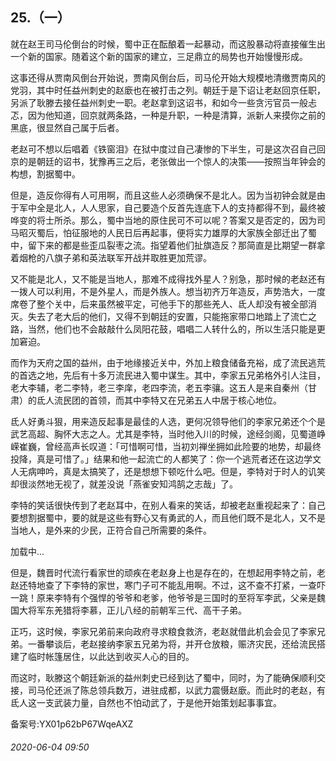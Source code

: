 ## 25.（一）
就在赵王司马伦倒台的时候，蜀中正在酝酿着一起暴动，而这股暴动将直接催生出一个新的国家。随着这个新的国家的建立，三足鼎立的局势也开始慢慢形成。



这事还得从贾南风倒台开始说，贾南风倒台后，司马伦开始大规模地清缴贾南风的党羽，其中时任益州刺史的赵廞也在被打击之列。朝廷于是下诏让老赵回京任职，另派了耿滕去接任益州刺史一职。老赵拿到这诏书，和如今一些贪污官员一般忐忑，因为他知道，回京就两条路，一种是升职，一种是清算，派新人来摸你之前的黑底，很显然自己属于后者。



老赵可不想以后唱着《铁窗泪》在狱中度过自己凄惨的下半生，可是这次召自己回京的是朝廷的诏书，犹豫再三之后，老张做出一个惊人的决策——按照当年钟会的构想，割据蜀中。



但是，造反你得有人可用啊，而且这些人必须确保不是北人。因为当初钟会就是由于军中全是北人，人人思家，自己要造个反首先连底下人的支持都得不到，最终被哗变的将士所杀。那么，蜀中当地的原住民可不可以呢？答案又是否定的，因为司马昭灭蜀后，怕征服地的人民日后再起事，便将实力雄厚的大家族全部迁出了蜀中，留下来的都是些歪瓜裂枣之流。指望着他们扯旗造反？那简直是比期望一群拿着烟枪的八旗子弟和英法联军开战并取胜更加荒谬。



又不能是北人，又不能是当地人，那难不成得找外星人？别急，那时候的老赵还有一拨人可以利用，不是外星人，而是外族人。想当初齐万年造反，声势浩大，一度席卷了整个关中，后来虽然被平定，可他手下的那些羌人、氐人却没有被全部消灭。失去了老大后的他们，又得不到朝廷的安置，只能拖家带口地踏上了流亡之路，当然，他们也不会敲敲什么凤阳花鼓，唱唱二人转什么的，所以生活只能是更加窘迫。



而作为天府之国的益州，由于地缘接近关中，外加上粮食储备充裕，成了流民逃荒的首选之地，先后有十多万流民进入蜀中谋生。其中，李家五兄弟格外引人注目，老大李辅，老二李特，老三李庠，老四李流，老五李骧。这五人是来自秦州（甘肃）的氐人流民团的首领，而其中李特又在兄弟五人中居于核心地位。



氐人好勇斗狠，用来造反起事是最佳的人选，更何况领导他们的李家兄弟还个个是武艺高超、胸怀大志之人。尤其是李特，当时他入川的时候，途经剑阁，见蜀道峥嵘崔巍，曾经高声长叹道：「可惜啊可惜，当初刘禅坐拥如此险要的地势，却最终投降，真是可惜了。」结果和他一起流亡的人都笑了：你一个逃荒者还在这边学文人无病呻吟，真是太搞笑了，还是想想下顿吃什么吧。但是，李特对于时人的讥笑却很淡然地无视了，就差没说「燕雀安知鸿鹄之志哉」了。



李特的笑话很快传到了老赵耳中，在别人看来的笑话，却被老赵重视起来了：自己要想割据蜀中，要的就是这些有野心又有勇武的人，而且他们既不是北人，又不是当地人，是外来的少民，正符合自己所需要的条件。



![]()加载中...

但是，魏晋时代流行看家世的顽疾在老赵身上也是存在的，在想起用李特之前，老赵还特地查了下李特的家世，寒门子可不能乱用啊。不过，这不查不打紧，一查吓一跳！原来李特有个强悍的爷爷和老爹，他爷爷是三国时的至将军李武，父亲是魏国大将军东羌猎将李慕，正儿八经的前朝军三代、高干子弟。



正巧，这时候，李家兄弟前来向政府寻求粮食救济，老赵就借此机会会见了李家兄弟。一番攀谈后，老赵接纳李家五兄弟为将，并开仓放粮，赈济灾民，还给流民搭建了临时帐篷居住，以此达到收买人心的目的。



而这时，耿滕这个朝廷新派的益州刺史已经到达了蜀中，同时，为了能确保顺利交接，司马伦还派了陈总领兵数万，进驻成都，以武力震慑赵廞。而此时的老赵，有氐人这一支武装力量，自然也不怕动武了，于是他开始策划起事事宜。



备案号:YX01p62bP67WqeAXZ


###### 2020-06-04 09:50
